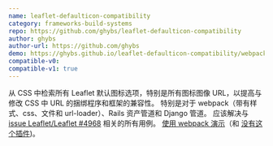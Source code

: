 ```yaml
---
name: leaflet-defaulticon-compatibility
category: frameworks-build-systems
repo: https://github.com/ghybs/leaflet-defaulticon-compatibility
author: ghybs
author-url: https://github.com/ghybs
demo: https://ghybs.github.io/leaflet-defaulticon-compatibility/webpack-demo.html
compatible-v0:
compatible-v1: true
---
```


从 CSS 中检索所有 Leaflet 默认图标选项，特别是所有图标图像 URL，以提高与修改 CSS 中 URL 的捆绑程序和框架的兼容性。 特别是对于 webpack（带有样式、css、文件和 url-loader）、Rails 资产管道和 Django 管道。 应该解决与 <a href="https://github.com/Leaflet/Leaflet/issues/4968">issue Leaflet/Leaflet #4968</a> 相关的所有用例。 <a href="https://ghybs.github.io/leaflet-defaulticon-compatibility/webpack-demo.html">使用 webpack 演示</a>（和 <a href="https://ghybs.github. io/leaflet-defaulticon-compatibility/webpack-demo.html?demo=no-plugin">没有这个插件</a>)。
